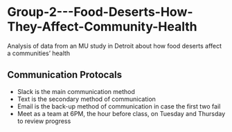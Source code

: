 # Group-2---Food-Deserts-How-They-Affect-Community-Health
Analysis of data from an MU study in Detroit about how food deserts affect a communities’ health
## Communication Protocals
* Slack is the main communication method
* Text is the secondary method of communication
* Email is the back-up method of communication in case the first two fail
* Meet as a team at 6PM, the hour before class, on Tuesday and Thursday to review progress
